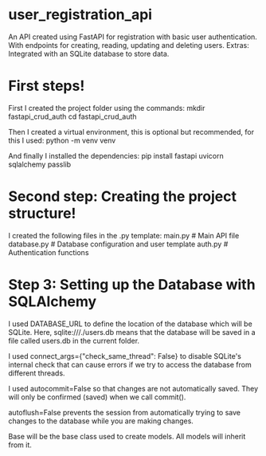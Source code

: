 # user_registration_api
 An API created using FastAPI for registration with basic user authentication. With endpoints for creating, reading, updating and deleting users. Extras: Integrated with an SQLite database to store data.

# First steps!
 First I created the project folder using the commands: 
mkdir fastapi_crud_auth
cd fastapi_crud_auth

 Then I created a virtual environment, this is optional but recommended, for this I used:
python -m venv venv

 And finally I installed the dependencies:
pip install fastapi uvicorn sqlalchemy passlib

# Second step: Creating the project structure!

 I created the following files in the .py template:
main.py # Main API file
database.py # Database configuration and user template
auth.py # Authentication functions

# Step 3: Setting up the Database with SQLAlchemy
 I used DATABASE_URL to define the location of the database which will be SQLite. Here, sqlite:///./users.db means that the database will be saved in a file called users.db in the current folder.
 
 I used connect_args={"check_same_thread": False} to disable SQLite's internal check that can cause errors if we try to access the database from different threads.

 I used autocommit=False so that changes are not automatically saved. They will only be confirmed (saved) when we call commit().
 
 autoflush=False prevents the session from automatically trying to save changes to the database while you are making changes.

 Base will be the base class used to create models. All models will inherit from it. 

 

